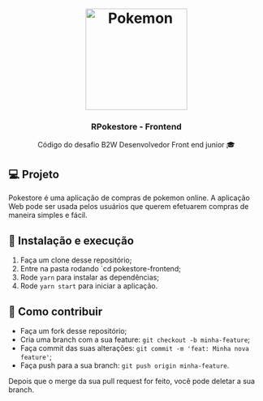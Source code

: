 <h1 align="center">
  <img alt="Pokemon" src="https://upload.wikimedia.org/wikipedia/commons/9/98/International_Pok%C3%A9mon_logo.svg" width="200px" />
</h1>

<h3 align="center">RPokestore - Frontend</h3>

<p align="center">Código do desafio B2W Desenvolvedor Front end junior 🎓</p>

## 💻 Projeto

Pokestore é uma aplicação de compras de pokemon online. A aplicação Web pode ser usada pelos usuários que querem efetuarem compras de maneira simples e fácil.


## 🚀 Instalação e execução

1. Faça um clone desse repositório;
2. Entre na pasta rodando `cd pokestore-frontend;
3. Rode `yarn` para instalar as dependências;
4. Rode `yarn start` para iniciar a aplicação.

## 🤔 Como contribuir

- Faça um fork desse repositório;
- Cria uma branch com a sua feature: `git checkout -b minha-feature`;
- Faça commit das suas alterações: `git commit -m 'feat: Minha nova feature'`;
- Faça push para a sua branch: `git push origin minha-feature`.

Depois que o merge da sua pull request for feito, você pode deletar a sua branch.
